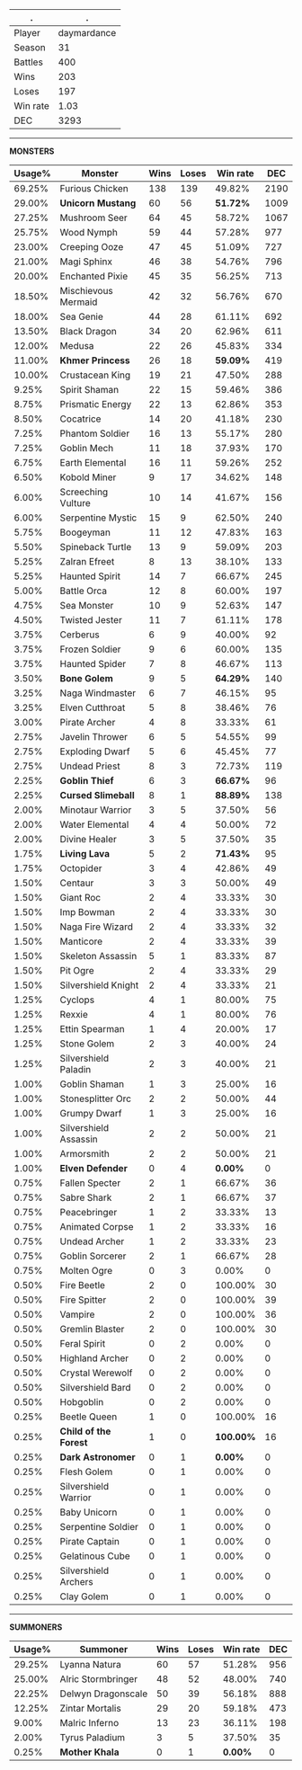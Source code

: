 .|.
|-|-
Player|daymardance
Season|31
Battles|400
Wins|203
Loses|197
Win rate|1.03
DEC|3293

---
**MONSTERS**

Usage%|Monster|Wins|Loses|Win rate|DEC|
-|-|-|-|-|-|
69.25%|Furious Chicken|138|139|49.82%|2190|
29.00%|**Unicorn Mustang**|60|56|**51.72%**|1009|
27.25%|Mushroom Seer|64|45|58.72%|1067|
25.75%|Wood Nymph|59|44|57.28%|977|
23.00%|Creeping Ooze|47|45|51.09%|727|
21.00%|Magi Sphinx|46|38|54.76%|796|
20.00%|Enchanted Pixie|45|35|56.25%|713|
18.50%|Mischievous Mermaid|42|32|56.76%|670|
18.00%|Sea Genie|44|28|61.11%|692|
13.50%|Black Dragon|34|20|62.96%|611|
12.00%|Medusa|22|26|45.83%|334|
11.00%|**Khmer Princess**|26|18|**59.09%**|419|
10.00%|Crustacean King|19|21|47.50%|288|
9.25%|Spirit Shaman|22|15|59.46%|386|
8.75%|Prismatic Energy|22|13|62.86%|353|
8.50%|Cocatrice|14|20|41.18%|230|
7.25%|Phantom Soldier|16|13|55.17%|280|
7.25%|Goblin Mech|11|18|37.93%|170|
6.75%|Earth Elemental|16|11|59.26%|252|
6.50%|Kobold Miner|9|17|34.62%|148|
6.00%|Screeching Vulture|10|14|41.67%|156|
6.00%|Serpentine Mystic|15|9|62.50%|240|
5.75%|Boogeyman|11|12|47.83%|163|
5.50%|Spineback Turtle|13|9|59.09%|203|
5.25%|Zalran Efreet|8|13|38.10%|133|
5.25%|Haunted Spirit|14|7|66.67%|245|
5.00%|Battle Orca|12|8|60.00%|197|
4.75%|Sea Monster|10|9|52.63%|147|
4.50%|Twisted Jester|11|7|61.11%|178|
3.75%|Cerberus|6|9|40.00%|92|
3.75%|Frozen Soldier|9|6|60.00%|135|
3.75%|Haunted Spider|7|8|46.67%|113|
3.50%|**Bone Golem**|9|5|**64.29%**|140|
3.25%|Naga Windmaster|6|7|46.15%|95|
3.25%|Elven Cutthroat|5|8|38.46%|76|
3.00%|Pirate Archer|4|8|33.33%|61|
2.75%|Javelin Thrower|6|5|54.55%|99|
2.75%|Exploding Dwarf|5|6|45.45%|77|
2.75%|Undead Priest|8|3|72.73%|119|
2.25%|**Goblin Thief**|6|3|**66.67%**|96|
2.25%|**Cursed Slimeball**|8|1|**88.89%**|138|
2.00%|Minotaur Warrior|3|5|37.50%|56|
2.00%|Water Elemental|4|4|50.00%|72|
2.00%|Divine Healer|3|5|37.50%|35|
1.75%|**Living Lava**|5|2|**71.43%**|95|
1.75%|Octopider|3|4|42.86%|49|
1.50%|Centaur|3|3|50.00%|49|
1.50%|Giant Roc|2|4|33.33%|30|
1.50%|Imp Bowman|2|4|33.33%|30|
1.50%|Naga Fire Wizard|2|4|33.33%|32|
1.50%|Manticore|2|4|33.33%|39|
1.50%|Skeleton Assassin|5|1|83.33%|87|
1.50%|Pit Ogre|2|4|33.33%|29|
1.50%|Silvershield Knight|2|4|33.33%|21|
1.25%|Cyclops|4|1|80.00%|75|
1.25%|Rexxie|4|1|80.00%|76|
1.25%|Ettin Spearman|1|4|20.00%|17|
1.25%|Stone Golem|2|3|40.00%|24|
1.25%|Silvershield Paladin|2|3|40.00%|21|
1.00%|Goblin Shaman|1|3|25.00%|16|
1.00%|Stonesplitter Orc|2|2|50.00%|44|
1.00%|Grumpy Dwarf|1|3|25.00%|16|
1.00%|Silvershield Assassin|2|2|50.00%|21|
1.00%|Armorsmith|2|2|50.00%|21|
1.00%|**Elven Defender**|0|4|**0.00%**|0|
0.75%|Fallen Specter|2|1|66.67%|36|
0.75%|Sabre Shark|2|1|66.67%|37|
0.75%|Peacebringer|1|2|33.33%|13|
0.75%|Animated Corpse|1|2|33.33%|16|
0.75%|Undead Archer|1|2|33.33%|23|
0.75%|Goblin Sorcerer|2|1|66.67%|28|
0.75%|Molten Ogre|0|3|0.00%|0|
0.50%|Fire Beetle|2|0|100.00%|30|
0.50%|Fire Spitter|2|0|100.00%|39|
0.50%|Vampire|2|0|100.00%|36|
0.50%|Gremlin Blaster|2|0|100.00%|30|
0.50%|Feral Spirit|0|2|0.00%|0|
0.50%|Highland Archer|0|2|0.00%|0|
0.50%|Crystal Werewolf|0|2|0.00%|0|
0.50%|Silvershield Bard|0|2|0.00%|0|
0.50%|Hobgoblin|0|2|0.00%|0|
0.25%|Beetle Queen|1|0|100.00%|16|
0.25%|**Child of the Forest**|1|0|**100.00%**|16|
0.25%|**Dark Astronomer**|0|1|**0.00%**|0|
0.25%|Flesh Golem|0|1|0.00%|0|
0.25%|Silvershield Warrior|0|1|0.00%|0|
0.25%|Baby Unicorn|0|1|0.00%|0|
0.25%|Serpentine Soldier|0|1|0.00%|0|
0.25%|Pirate Captain|0|1|0.00%|0|
0.25%|Gelatinous Cube|0|1|0.00%|0|
0.25%|Silvershield Archers|0|1|0.00%|0|
0.25%|Clay Golem|0|1|0.00%|0|

---
**SUMMONERS**

Usage%|Summoner|Wins|Loses|Win rate|DEC|
-|-|-|-|-|-|
29.25%|Lyanna Natura|60|57|51.28%|956|
25.00%|Alric Stormbringer|48|52|48.00%|740|
22.25%|Delwyn Dragonscale|50|39|56.18%|888|
12.25%|Zintar Mortalis|29|20|59.18%|473|
9.00%|Malric Inferno|13|23|36.11%|198|
2.00%|Tyrus Paladium|3|5|37.50%|35|
0.25%|**Mother Khala**|0|1|**0.00%**|0|
